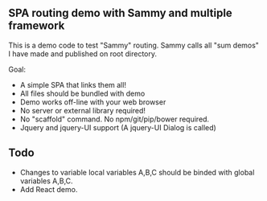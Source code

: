 ## SPA routing demo with Sammy and multiple framework

This is a demo code to test "Sammy" routing.
Sammy calls all "sum demos" I have made and published on root directory.

Goal:
- A simple SPA that links them all!
- All files should be bundled with demo
- Demo works off-line with your web browser
- No server or external library required!
- No "scaffold" command. No npm/git/pip/bower required.
- Jquery and jquery-UI support (A jquery-UI Dialog is called)


## Todo
- Changes to variable local variables A,B,C should be binded with global variables A,B,C.
- Add React demo.
